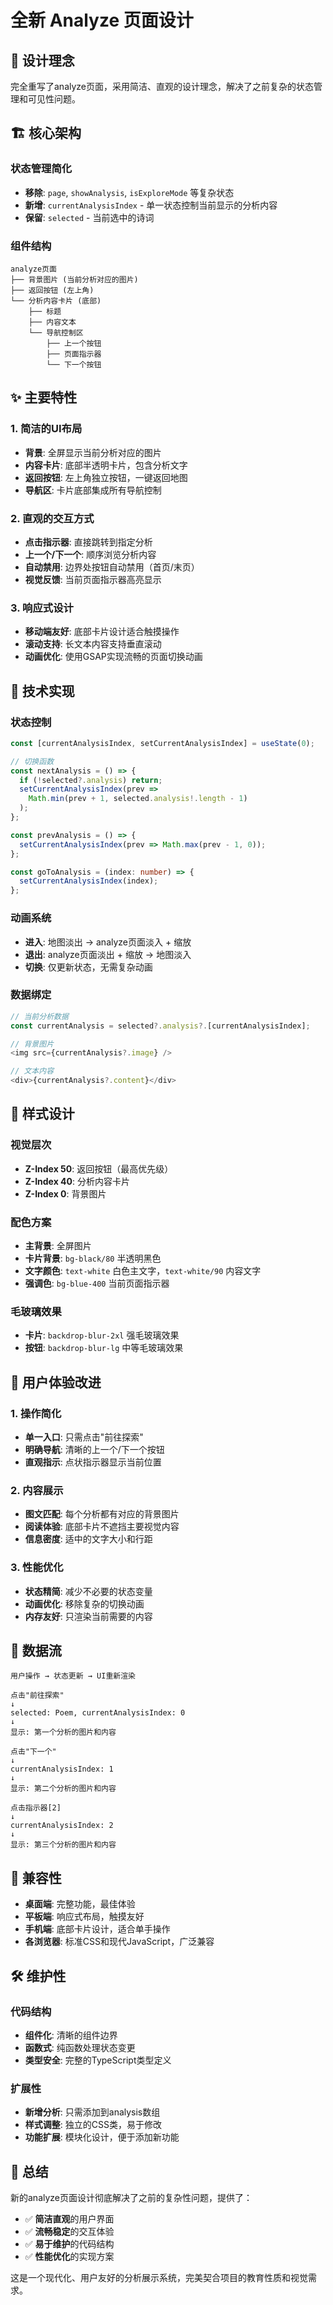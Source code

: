# 全新 Analyze 页面设计

## 🎯 设计理念

完全重写了analyze页面，采用简洁、直观的设计理念，解决了之前复杂的状态管理和可见性问题。

## 🏗️ 核心架构

### 状态管理简化
- **移除**: `page`, `showAnalysis`, `isExploreMode` 等复杂状态
- **新增**: `currentAnalysisIndex` - 单一状态控制当前显示的分析内容
- **保留**: `selected` - 当前选中的诗词

### 组件结构
```
analyze页面
├── 背景图片 (当前分析对应的图片)
├── 返回按钮 (左上角)
└── 分析内容卡片 (底部)
    ├── 标题
    ├── 内容文本
    └── 导航控制区
        ├── 上一个按钮
        ├── 页面指示器
        └── 下一个按钮
```

## ✨ 主要特性

### 1. 简洁的UI布局
- **背景**: 全屏显示当前分析对应的图片
- **内容卡片**: 底部半透明卡片，包含分析文字
- **返回按钮**: 左上角独立按钮，一键返回地图
- **导航区**: 卡片底部集成所有导航控制

### 2. 直观的交互方式
- **点击指示器**: 直接跳转到指定分析
- **上一个/下一个**: 顺序浏览分析内容
- **自动禁用**: 边界处按钮自动禁用（首页/末页）
- **视觉反馈**: 当前页面指示器高亮显示

### 3. 响应式设计
- **移动端友好**: 底部卡片设计适合触摸操作
- **滚动支持**: 长文本内容支持垂直滚动
- **动画优化**: 使用GSAP实现流畅的页面切换动画

## 🔧 技术实现

### 状态控制
```typescript
const [currentAnalysisIndex, setCurrentAnalysisIndex] = useState(0);

// 切换函数
const nextAnalysis = () => {
  if (!selected?.analysis) return;
  setCurrentAnalysisIndex(prev =>
    Math.min(prev + 1, selected.analysis!.length - 1)
  );
};

const prevAnalysis = () => {
  setCurrentAnalysisIndex(prev => Math.max(prev - 1, 0));
};

const goToAnalysis = (index: number) => {
  setCurrentAnalysisIndex(index);
};
```

### 动画系统
- **进入**: 地图淡出 → analyze页面淡入 + 缩放
- **退出**: analyze页面淡出 + 缩放 → 地图淡入
- **切换**: 仅更新状态，无需复杂动画

### 数据绑定
```typescript
// 当前分析数据
const currentAnalysis = selected?.analysis?.[currentAnalysisIndex];

// 背景图片
<img src={currentAnalysis?.image} />

// 文本内容
<div>{currentAnalysis?.content}</div>
```

## 🎨 样式设计

### 视觉层次
- **Z-Index 50**: 返回按钮（最高优先级）
- **Z-Index 40**: 分析内容卡片
- **Z-Index 0**: 背景图片

### 配色方案
- **主背景**: 全屏图片
- **卡片背景**: `bg-black/80` 半透明黑色
- **文字颜色**: `text-white` 白色主文字，`text-white/90` 内容文字
- **强调色**: `bg-blue-400` 当前页面指示器

### 毛玻璃效果
- **卡片**: `backdrop-blur-2xl` 强毛玻璃效果
- **按钮**: `backdrop-blur-lg` 中等毛玻璃效果

## 🚀 用户体验改进

### 1. 操作简化
- **单一入口**: 只需点击"前往探索"
- **明确导航**: 清晰的上一个/下一个按钮
- **直观指示**: 点状指示器显示当前位置

### 2. 内容展示
- **图文匹配**: 每个分析都有对应的背景图片
- **阅读体验**: 底部卡片不遮挡主要视觉内容
- **信息密度**: 适中的文字大小和行距

### 3. 性能优化
- **状态精简**: 减少不必要的状态变量
- **动画优化**: 移除复杂的切换动画
- **内存友好**: 只渲染当前需要的内容

## 🔄 数据流

```
用户操作 → 状态更新 → UI重新渲染

点击"前往探索"
↓
selected: Poem, currentAnalysisIndex: 0
↓
显示: 第一个分析的图片和内容

点击"下一个"
↓
currentAnalysisIndex: 1
↓
显示: 第二个分析的图片和内容

点击指示器[2]
↓
currentAnalysisIndex: 2
↓
显示: 第三个分析的图片和内容
```

## 📱 兼容性

- **桌面端**: 完整功能，最佳体验
- **平板端**: 响应式布局，触摸友好
- **手机端**: 底部卡片设计，适合单手操作
- **各浏览器**: 标准CSS和现代JavaScript，广泛兼容

## 🛠️ 维护性

### 代码结构
- **组件化**: 清晰的组件边界
- **函数式**: 纯函数处理状态变更
- **类型安全**: 完整的TypeScript类型定义

### 扩展性
- **新增分析**: 只需添加到analysis数组
- **样式调整**: 独立的CSS类，易于修改
- **功能扩展**: 模块化设计，便于添加新功能

## 🎉 总结

新的analyze页面设计彻底解决了之前的复杂性问题，提供了：

- ✅ **简洁直观**的用户界面
- ✅ **流畅稳定**的交互体验
- ✅ **易于维护**的代码结构
- ✅ **性能优化**的实现方案

这是一个现代化、用户友好的分析展示系统，完美契合项目的教育性质和视觉需求。
